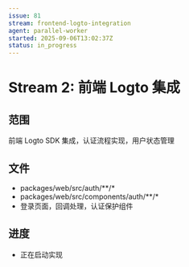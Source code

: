 ```yaml
---
issue: 81
stream: frontend-logto-integration
agent: parallel-worker
started: 2025-09-06T13:02:37Z
status: in_progress
---
```


# Stream 2: 前端 Logto 集成

## 范围
前端 Logto SDK 集成，认证流程实现，用户状态管理

## 文件
- packages/web/src/auth/**/*
- packages/web/src/components/auth/**/*
- 登录页面，回调处理，认证保护组件

## 进度
- 正在启动实现